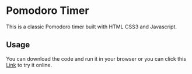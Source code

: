 # Pomodoro Timer

This is a classic Pomodoro timer built with HTML CSS3 and Javascript.


## Usage

You can download the code and run it in your browser or you can click this [Link](https://pepi1100.github.io/pomodoro/) to try it online.
